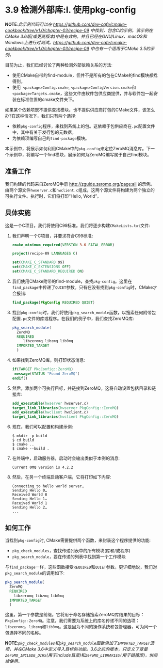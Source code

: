 # 3.9 检测外部库:Ⅰ. 使用pkg-config

**NOTE**:*此示例代码可以在 https://github.com/dev-cafe/cmake-cookbook/tree/v1.0/chapter-03/recipe-09 中找到，包含C的示例。该示例在CMake 3.6版(或更高版本)中是有效的，并且已经在GNU/Linux、macOS和Windows上进行过测试。https://github.com/dev-cafe/cmake-cookbook/tree/v1.0/chapter-03/recipe-09 中也有一个适用于CMake 3.5的示例。*

目前为止，我们已经讨论了两种检测外部依赖关系的方法:

* 使用CMake自带的find-module，但并不是所有的包在CMake的find模块都找得到。
* 使用` <package>Config.cmake`, ` <package>ConfigVersion.cmake `和`<package>Targets.cmake`，这些文件由软件包供应商提供，并与软件包一起安装在标准位置的cmake文件夹下。

如果某个依赖项既不提供查找模块，也不提供供应商打包的CMake文件，该怎么办?在这种情况下，我们只有两个选择:

* 依赖`pkg-config`程序，来找到系统上的包。这依赖于包供应商在`.pc`配置文件中，其中有关于发行包的元数据。
* 为依赖项编写自己的`find-package`模块。

本示例中，将展示如何利用CMake中的`pkg-config`来定位ZeroMQ消息库。下一个示例中，将编写一个find模块，展示如何为ZeroMQ编写属于自己find模块。

## 准备工作

我们构建的代码来自ZeroMQ手册 http://zguide.zeromq.org/page:all 的示例。由两个源文件`hwserver.c`和`hwclient.c`组成，这两个源文件将构建为两个独立的可执行文件。执行时，它们将打印“Hello, World”。

## 具体实施

这是一个C项目，我们将使用C99标准。我们将逐步构建`CMakeLists.txt`文件:

1. 我们声明一个C项目，并要求符合C99标准:

   ```cmake
   cmake_minimum_required(VERSION 3.6 FATAL_ERROR)
   
   project(recipe-09 LANGUAGES C)
   
   set(CMAKE_C_STANDARD 99)
   set(CMAKE_C_EXTENSIONS OFF)
   set(CMAKE_C_STANDARD_REQUIRED ON)
   ```

2. 我们使用CMake附带的find-module，查找`pkg-config`。这里在`find_package`中传递了`QUIET`参数。只有在没有找到`pkg-config`时，CMake才会报错:

   ```cmake
   find_package(PkgConfig REQUIRED QUIET)
   ```

3. 找到`pkg-config`时，我们将使用`pkg_search_module`函数，以搜索任何附带包配置`.pc`文件的库或程序。在我们的例子中，我们查找ZeroMQ库:

   ```cmake
   pkg_search_module(
     ZeroMQ
     REQUIRED
     	libzeromq libzmq lib0mq
     IMPORTED_TARGET
     )
   ```

4. 如果找到ZeroMQ库，则打印状态消息:

   ```cmake
   if(TARGET PkgConfig::ZeroMQ)
   	message(STATUS "Found ZeroMQ")
   endif()
   ```

5. 然后，添加两个可执行目标，并链接到ZeroMQ。这将自动设置包括目录和链接库:

   ```cmake
   add_executable(hwserver hwserver.c)
   target_link_libraries(hwserver PkgConfig::ZeroMQ)
   add_executable(hwclient hwclient.c)
   target_link_libraries(hwclient PkgConfig::ZeroMQ)
   ```

6. 现在，我们可以配置和构建示例:

   ```shell
   $ mkdir -p build
   $ cd build
   $ cmake ..
   $ cmake --build .
   ```

7. 在终端中，启动服务器，启动时会输出类似于本例的消息:

   ```shell
   Current 0MQ version is 4.2.2
   ```

8. 然后，在另一个终端启动客户端，它将打印如下内容:

   ```shell
   Connecting to hello world server…
   Sending Hello 0…
   Received World 0
   Sending Hello 1…
   Received World 1
   Sending Hello 2…
   ...
   ```

## 如何工作

当找到`pkg-config`时, CMake需要提供两个函数，来封装这个程序提供的功能:

* `pkg_check_modules`，查找传递列表中的所有模块(库和/或程序)
* `pkg_search_module`，要在传递的列表中找到第一个工作模块

与`find_package`一样，这些函数接受`REQUIRED`和`QUIET`参数。更详细地说，我们对`pkg_search_module`的调用如下:

```cmake
pkg_search_module(
  ZeroMQ
  REQUIRED
  	libzeromq libzmq lib0mq
  IMPORTED_TARGET
  )
```

这里，第一个参数是前缀，它将用于命名存储搜索ZeroMQ库结果的目标：`PkgConfig::ZeroMQ`。注意，我们需要为系统上的库名传递不同的选项：`libzeromq`、`libzmq`和`lib0mq`。这是因为不同的操作系统和包管理器，可为同一个包选择不同的名称。

**NOTE**:*`pkg_check_modules`和`pkg_search_module`函数添加了`IMPORTED_TARGET`选项，并在CMake 3.6中定义导入目标的功能。3.6之前的版本，只定义了变量`ZeroMQ_INCLUDE_DIRS`(用于include目录)和`ZeroMQ_LIBRARIES(`用于链接库)，供后续使用。*

